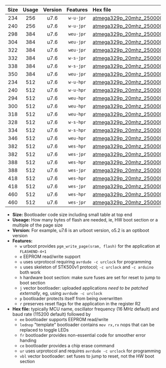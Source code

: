 |Size|Usage|Version|Features|Hex file|
|:-:|:-:|:-:|:-:|:--|
|234|256|u7.6|`w-u-jpr`|[atmega329p_20mhz_250000bps_ur_vbl.hex](https://raw.githubusercontent.com/stefanrueger/urboot/main//atmega329p_20mhz_250000bps_ur_vbl.hex)|
|240|256|u7.6|`w-u-jpr`|[atmega329p_20mhz_250000bps_lednop_ur_vbl.hex](https://raw.githubusercontent.com/stefanrueger/urboot/main//atmega329p_20mhz_250000bps_lednop_ur_vbl.hex)|
|298|384|u7.6|`weu-jpr`|[atmega329p_20mhz_250000bps_ee_ur_vbl.hex](https://raw.githubusercontent.com/stefanrueger/urboot/main//atmega329p_20mhz_250000bps_ee_ur_vbl.hex)|
|304|384|u7.6|`weu-jpr`|[atmega329p_20mhz_250000bps_ee_lednop_ur_vbl.hex](https://raw.githubusercontent.com/stefanrueger/urboot/main//atmega329p_20mhz_250000bps_ee_lednop_ur_vbl.hex)|
|322|384|u7.6|`weu-jpr`|[atmega329p_20mhz_250000bps_ee_lednop_fr_ur_vbl.hex](https://raw.githubusercontent.com/stefanrueger/urboot/main//atmega329p_20mhz_250000bps_ee_lednop_fr_ur_vbl.hex)|
|332|384|u7.6|`w-s-jpr`|[atmega329p_20mhz_250000bps_vbl.hex](https://raw.githubusercontent.com/stefanrueger/urboot/main//atmega329p_20mhz_250000bps_vbl.hex)|
|338|384|u7.6|`w-s-jpr`|[atmega329p_20mhz_250000bps_lednop_vbl.hex](https://raw.githubusercontent.com/stefanrueger/urboot/main//atmega329p_20mhz_250000bps_lednop_vbl.hex)|
|350|384|u7.6|`weu-jpr`|[atmega329p_20mhz_250000bps_ee_lednop_fr_ce_ur_vbl.hex](https://raw.githubusercontent.com/stefanrueger/urboot/main//atmega329p_20mhz_250000bps_ee_lednop_fr_ce_ur_vbl.hex)|
|234|512|u7.6|`w-u-hpr`|[atmega329p_20mhz_250000bps_ur.hex](https://raw.githubusercontent.com/stefanrueger/urboot/main//atmega329p_20mhz_250000bps_ur.hex)|
|240|512|u7.6|`w-u-hpr`|[atmega329p_20mhz_250000bps_lednop_ur.hex](https://raw.githubusercontent.com/stefanrueger/urboot/main//atmega329p_20mhz_250000bps_lednop_ur.hex)|
|294|512|u7.6|`weu-hpr`|[atmega329p_20mhz_250000bps_ee_ur.hex](https://raw.githubusercontent.com/stefanrueger/urboot/main//atmega329p_20mhz_250000bps_ee_ur.hex)|
|300|512|u7.6|`weu-hpr`|[atmega329p_20mhz_250000bps_ee_lednop_ur.hex](https://raw.githubusercontent.com/stefanrueger/urboot/main//atmega329p_20mhz_250000bps_ee_lednop_ur.hex)|
|318|512|u7.6|`weu-hpr`|[atmega329p_20mhz_250000bps_ee_lednop_fr_ur.hex](https://raw.githubusercontent.com/stefanrueger/urboot/main//atmega329p_20mhz_250000bps_ee_lednop_fr_ur.hex)|
|328|512|u7.6|`w-s-hpr`|[atmega329p_20mhz_250000bps.hex](https://raw.githubusercontent.com/stefanrueger/urboot/main//atmega329p_20mhz_250000bps.hex)|
|334|512|u7.6|`w-s-hpr`|[atmega329p_20mhz_250000bps_lednop.hex](https://raw.githubusercontent.com/stefanrueger/urboot/main//atmega329p_20mhz_250000bps_lednop.hex)|
|346|512|u7.6|`weu-hpr`|[atmega329p_20mhz_250000bps_ee_lednop_fr_ce_ur.hex](https://raw.githubusercontent.com/stefanrueger/urboot/main//atmega329p_20mhz_250000bps_ee_lednop_fr_ce_ur.hex)|
|382|512|u7.6|`wes-hpr`|[atmega329p_20mhz_250000bps_ee.hex](https://raw.githubusercontent.com/stefanrueger/urboot/main//atmega329p_20mhz_250000bps_ee.hex)|
|382|512|u7.6|`wes-jpr`|[atmega329p_20mhz_250000bps_ee_vbl.hex](https://raw.githubusercontent.com/stefanrueger/urboot/main//atmega329p_20mhz_250000bps_ee_vbl.hex)|
|388|512|u7.6|`wes-hpr`|[atmega329p_20mhz_250000bps_ee_lednop.hex](https://raw.githubusercontent.com/stefanrueger/urboot/main//atmega329p_20mhz_250000bps_ee_lednop.hex)|
|388|512|u7.6|`wes-jpr`|[atmega329p_20mhz_250000bps_ee_lednop_vbl.hex](https://raw.githubusercontent.com/stefanrueger/urboot/main//atmega329p_20mhz_250000bps_ee_lednop_vbl.hex)|
|418|512|u7.6|`wes-hpr`|[atmega329p_20mhz_250000bps_ee_lednop_fr.hex](https://raw.githubusercontent.com/stefanrueger/urboot/main//atmega329p_20mhz_250000bps_ee_lednop_fr.hex)|
|418|512|u7.6|`wes-jpr`|[atmega329p_20mhz_250000bps_ee_lednop_fr_vbl.hex](https://raw.githubusercontent.com/stefanrueger/urboot/main//atmega329p_20mhz_250000bps_ee_lednop_fr_vbl.hex)|
|460|512|u7.6|`wes-hpr`|[atmega329p_20mhz_250000bps_ee_lednop_fr_ce.hex](https://raw.githubusercontent.com/stefanrueger/urboot/main//atmega329p_20mhz_250000bps_ee_lednop_fr_ce.hex)|
|460|512|u7.6|`wes-jpr`|[atmega329p_20mhz_250000bps_ee_lednop_fr_ce_vbl.hex](https://raw.githubusercontent.com/stefanrueger/urboot/main//atmega329p_20mhz_250000bps_ee_lednop_fr_ce_vbl.hex)|

- **Size:** Bootloader code size including small table at top end
- **Useage:** How many bytes of flash are needed, ie, HW boot section or a multiple of the page size
- **Version:** For example, u7.6 is an urboot version, o5.2 is an optiboot version
- **Features:**
  + `w` urboot provides `pgm_write_page(sram, flash)` for the application at `FLASHEND-4+1`
  + `e` EEPROM read/write support
  + `u` uses urprotocol requiring `avrdude -c urclock` for programming
  + `s` uses skeleton of STK500v1 protocol; `-c urclock` and `-c arduino` both work
  + `h` hardware boot section: make sure fuses are set for reset to jump to boot section
  + `j` vector bootloader: uploaded applications *need to be patched externally*, eg, using `avrdude -c urclock`
  + `p` bootloader protects itself from being overwritten
  + `r` preserves reset flags for the application in the register R2
- **Hex file:** typically MCU name, oscillator frequency (16 MHz default) and baud rate (115200 default) followed by
  + `ee` bootloader supports EEPROM read/write
  + `lednop` "template" bootloader contains `mov rx,rx` nops that can be replaced to toggle LEDs
  + `fr` bootloader provides non-essential code for smoother error handing
  + `ce` bootloader provides a chip erase command
  + `ur` uses urprotocol and requires `avrdude -c urclock` for programming
  + `vbl` vector bootloader: set fuses to jump to reset, not the HW boot section
